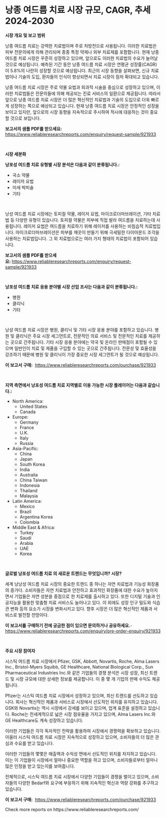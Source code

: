 <p><h1>낭종 여드름 치료 시장 규모, CAGR, 추세 2024-2030</h1></p><p><strong>시장 개요 및 보고 범위</strong></p>
<p><p>낭종 여드름 치료는 강력한 치료법이며 주로 처방전으로 사용됩니다. 이러한 치료법은 피부 전문의에게 의해 관리되며 종종 특정 약제나 외부 치료제를 포함합니다. 현재 낭종 여드름 치료 시장은 꾸준히 성장하고 있으며, 앞으로도 이러한 치료법의 수요가 늘어날 것으로 예상됩니다. 예측된 기간 동안 낭종 여드름 치료 시장은 연평균 성장률(CAGR)이 5.8%의 나란히 성장할 것으로 예상됩니다. 최근의 시장 동향을 살펴보면, 신규 치료법이나 기술의 도입, 환자들의 인식이 향상되면서 치료 시장이 점차 확대되고 있습니다.</p><p>낭종 여드름 치료 시장은 주로 약물 요법과 외과적 시술을 중심으로 성장하고 있으며, 이러한 치료법들은 전문의들에 의해 제공되는 진료 서비스의 일환으로 제공됩니다. 따라서 앞으로 낭종 여드름 치료 시장은 더 많은 혁신적인 치료법과 기술의 도입으로 더욱 빠르게 성장하는 쪽으로 예상되고 있습니다. 현재 낭종 여드름 치료 시장은 안정적인 성장을 보이고 있지만, 앞으로의 시장 동향을 지속적으로 주시하여 적시에 대응하는 것이 중요할 것으로 보입니다.</p></p>
<p><strong>보고서의 샘플 PDF를 받으세요:</strong> <a href="https://www.reliableresearchreports.com/enquiry/request-sample/921933">https://www.reliableresearchreports.com/enquiry/request-sample/921933</a></p>
<p>&nbsp;</p>
<p><strong>시장 세분화</strong></p>
<p><strong>낭포성 여드름 치료 유형별 시장 분석은 다음과 같이 분류됩니다.:</strong></p>
<p><ul><li>국소 약물</li><li>레이저 요법</li><li>미세 박피술</li><li>기타</li></ul></p>
<p>&nbsp;</p>
<p><p>낭성 여드름 치료 시장에는 토피컬 약물, 레이저 요법, 마이크로더마브레이션, 기타 치료법 등 다양한 유형이 있습니다. 토피컬 약물은 피부에 직접 발라 여드름을 치료하는데 사용됩니다. 레이저 요법은 여드름을 치료하기 위해 레이저를 사용하는 비침습적 치료법입니다. 마이크로더마브레이션은 피부를 깨끗이 만들기 위해 극세밀한 다이아몬드 조각을 사용하는 치료법입니다. 그 외 치료법으로는 여러 가지 형태의 치료법이 포함되어 있습니다.</p></p>
<p><strong>보고서의 샘플 PDF를 받으세요:</strong>&nbsp;<a href="https://www.reliableresearchreports.com/enquiry/request-sample/921933">https://www.reliableresearchreports.com/enquiry/request-sample/921933</a></p>
<p>&nbsp;</p>
<p><strong> 낭포성 여드름 치료 응용 분야별 시장 산업 조사는 다음과 같이 분류됩니다.:</strong></p>
<p><ul><li>병원</li><li>클리닉</li><li>기타</li></ul></p>
<p>&nbsp;</p>
<p><p>낭성 여드름 치료 시장은 병원, 클리닉 및 기타 시장 응용 분야를 포함하고 있습니다. 병원 및 클리닉은 주요 시장 세그먼트로, 전문적인 의료 서비스 및 전문적인 치료를 제공하는 곳으로 간주됩니다. 기타 시장 응용 분야에는 약국 및 온라인 판매점이 포함될 수 있으며 일반인이 치료 및 제품을 구입할 수 있는 곳으로 간주됩니다. 전문성 및 효율성을 강조하기 때문에 병원 및 클리닉이 가장 중요한 시장 세그먼트가 될 것으로 예상됩니다.</p></p>
<p><strong>이 보고서 구매:</strong>&nbsp; <a href="https://www.reliableresearchreports.com/purchase/921933">https://www.reliableresearchreports.com/purchase/921933</a></p>
<p>&nbsp;</p>
<p><strong>지역 측면에서 낭포성 여드름 치료 지역별로 이용 가능한 시장 플레이어는 다음과 같습니다.:</strong></p>
<p><ul>
    <li>
        North America:
        <ul>
            <li>United States</li>
            <li>Canada</li>
        </ul>
    </li>
    <li>
        Europe:
        <ul>
            <li>Germany</li>
            <li>France</li>
            <li>U.K.</li>
            <li>Italy</li>
            <li>Russia</li>
        </ul>
    </li>
    <li>
        Asia-Pacific:
        <ul>
            <li>China</li>
            <li>Japan</li>
            <li>South Korea</li>
            <li>India</li>
            <li>Australia</li>
            <li>China Taiwan</li>
            <li>Indonesia</li>
            <li>Thailand</li>
            <li>Malaysia</li>
        </ul>
    </li>
    <li>
        Latin America:
        <ul>
            <li>Mexico</li>
            <li>Brazil</li>
            <li>Argentina Korea</li>
            <li>Colombia</li>
        </ul>
    </li>
    <li>
        Middle East & Africa:
        <ul>
            <li>Turkey</li>
            <li>Saudi</li>
            <li>Arabia</li>
            <li>UAE</li>
            <li>Korea</li>
        </ul>
    </li>
    </ul></p>
<p>&nbsp;</p>
<p><strong>글로벌 낭포성 여드름 치료 의 새로운 트렌드는 무엇입니까? 시장?</strong></p>
<p><p>세계 낭낭성 여드름 치료 시장의 중요한 트렌드 중 하나는 자연 치료법과 기능성 화장품의 증가다. 소비자들은 자연 치료법과 안전하고 효과적인 화장품에 대한 수요가 높아지면서 기업들은 자연 성분을 중점으로 한 치료제를 출시하고 있다. 또한 디지털 기술과 인공지능을 활용한 맞춤형 치료 서비스도 늘어나고 있다. 이 외에도 성장 인구 밀도와 식습관 변화 등의 요소가 시장을 변화시키고 있다. 향후 시장은 더 많은 혁신적인 제품과 서비스로 발전할 전망이다.</p></p>
<p><strong>이 보고서를 구매하기 전에 궁금한 점이 있으면 문의하거나 공유하세요.</strong>- <a href="https://www.reliableresearchreports.com/enquiry/pre-order-enquiry/921933">https://www.reliableresearchreports.com/enquiry/pre-order-enquiry/921933</a></p>
<p>&nbsp;</p>
<p><strong>주요 시장 참여자</strong></p>
<p><p>시스틱 여드름 치료 시장에서 Pfizer, GSK, Abbott, Novartis, Roche, Alma Lasers Inc., Bristol-Myers Squibb, GE Healthcare, National Biological Corp., Sun Pharmaceutical Industries Inc.와 같은 기업들의 경쟁 분석은 시장 성장, 최신 트렌드 및 시장 규모에 대한 상세한 정보를 제공합니다. 이 중 몇 개 기업의 판매 수익도 제공됩니다. </p><p>Pfizer는 시스틱 여드름 치료 시장에서 성장하고 있으며, 최신 트렌드를 선도하고 있습니다. 회사는 혁신적인 제품과 서비스로 시장에서 선도적인 위치를 유지하고 있습니다. GSK와 Novartis는 역시 시장에서 강세를 보이고 있으며, 업계 표준을 설정하고 있습니다. Roche는 전세계적으로 넓은 시장 점유율을 가지고 있으며, Alma Lasers Inc.와 GE Healthcare도 계속 성장하고 있습니다. </p><p>이러한 기업들은 각각 독자적인 전략을 활용하여 시장에서 경쟁력을 확보하고 있습니다. 아울러 시스틱 여드름 치료 시장은 지속적으로 성장하고 있으며, 소비자들의 더 많은 관심과 수요를 받고 있습니다. </p><p>이러한 기업들의 몇몇은 매출액과 수익성 면에서 선도적인 위치를 차지하고 있습니다. 이는 이 기업들이 시장에서 얼마나 중요한 역할을 하고 있으며, 소비자들로부터 얼마나 많은 인정을 받고 있는지를 보여줍니다. </p><p>전체적으로, 시스틱 여드름 치료 시장에서 다양한 기업들이 경쟁을 벌이고 있으며, 소비자들의 다양한 Bedarf와 요구에 부응하기 위해 지속적인 혁신과 역량 강화를 추구하고 있습니다.</p></p>
<p><strong>이 보고서 구매:</strong>&nbsp;&nbsp;<a href="https://www.reliableresearchreports.com/purchase/921933">https://www.reliableresearchreports.com/purchase/921933</a></p>
<p>Check more reports on https://www.reliableresearchreports.com/</p>
